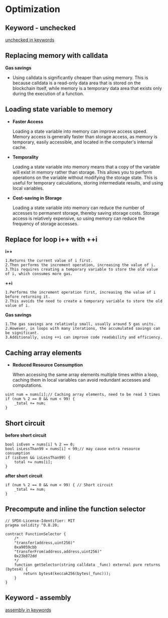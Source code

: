 # Optimization


## Keyword - unchecked
[unchecked in keywords](../keywords/README.md/#unchecked)

## Replacing memory with calldata
**Gas savings**
- Using calldata is significantly cheaper than using memory. This is because calldata is a read-only data area that is stored on the blockchain itself, while memory is a temporary data area that exists only during the execution of a function.
## Loading state variable to memory
- **Faster Access**
  
    Loading a state variable into memory can improve access speed. Memory access is generally faster than storage access, as memory is temporary, easily accessible, and located in the computer's internal cache.

- **Temporality**

    Loading a state variable into memory means that a copy of the variable will exist in memory rather than storage. This allows you to perform operations on the variable without modifying the storage state. This is useful for temporary calculations, storing intermediate results, and using local variables.

- **Cost-saving in Storage**

    Loading a state variable into memory can reduce the number of accesses to permanent storage, thereby saving storage costs. Storage access is relatively expensive, so using memory can reduce the frequency of storage accesses.
## Replace for loop i++ with ++i
**i++**
```
1.Returns the current value of i first.
2.Then performs the increment operation, increasing the value of i.
3.This requires creating a temporary variable to store the old value of i, which consumes more gas.
```
**++i**
```
1.Performs the increment operation first, increasing the value of i before returning it.
2.This avoids the need to create a temporary variable to store the old value of i.
```
**Gas savings**
```
1.The gas savings are relatively small, usually around 5 gas units.
2.However, in loops with many iterations, the accumulated savings can be significant.
3.Additionally, using ++i can improve code readability and efficiency.
```
## Caching array elements
- **Reduced Resource Consumption**

    When accessing the same array elements multiple times within a loop, caching them in local variables can avoid redundant accesses and computations.
```
uint num = nums[i];// Caching array elements, need to be read 3 times
if (num % 2 == 0 && num < 99) {
    _total += num;
}
```
## Short circuit
**before short circuit**
```
bool isEven = nums[i] % 2 == 0;
bool isLessThan99 = nums[i] < 99;// may cause extra resource consumption
if (isEven && isLessThan99) {
    total += nums[i];
}
```
**after short circuit**
```
if (num % 2 == 0 && num < 99) { // Short circuit
    _total += num;
}
```
## Precompute and inline the function selector
```
// SPDX-License-Identifier: MIT
pragma solidity ^0.8.20;

contract FunctionSelector {
    /*
    "transfer(address,uint256)"
    0xa9059cbb
    "transferFrom(address,address,uint256)"
    0x23b872dd
    */
    function getSelector(string calldata _func) external pure returns (bytes4) {
        return bytes4(keccak256(bytes(_func)));
    }
}

```
## Keyword - assembly
[assembly in keywords](../keywords/README.md/#assembly)

